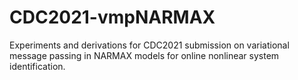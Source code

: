 # CDC2021-vmpNARMAX
Experiments and derivations for CDC2021 submission on variational message passing in NARMAX models for online nonlinear system identification.
